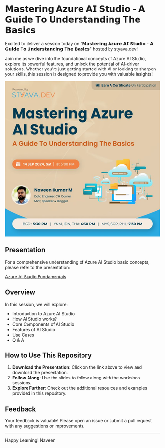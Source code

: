 # 𝗠𝗮𝘀𝘁𝗲𝗿𝗶𝗻𝗴 𝗔𝘇𝘂𝗿𝗲 𝗔𝗜 𝗦𝘁𝘂𝗱𝗶𝗼 - 𝗔 𝗚𝘂𝗶𝗱𝗲 T𝗼 𝗨𝗻𝗱𝗲𝗿𝘀𝘁𝗮𝗻𝗱𝗶𝗻𝗴 T𝗵𝗲 𝗕𝗮𝘀𝗶𝗰𝘀

Excited to deliver a session today on "𝗠𝗮𝘀𝘁𝗲𝗿𝗶𝗻𝗴 𝗔𝘇𝘂𝗿𝗲 𝗔𝗜 𝗦𝘁𝘂𝗱𝗶𝗼 - 𝗔 𝗚𝘂𝗶𝗱𝗲 T𝗼 𝗨𝗻𝗱𝗲𝗿𝘀𝘁𝗮𝗻𝗱𝗶𝗻𝗴 T𝗵𝗲 𝗕𝗮𝘀𝗶𝗰𝘀" hosted by styava.dev!.

Join me as we dive into the foundational concepts of Azure AI Studio, explore its powerful features, and unlock the potential of AI-driven solutions. Whether you're just getting started with AI or looking to sharpen your skills, this session is designed to provide you with valuable insights!

![Naveen_Poster.jpg](https://github.com/navindevan/tech_time_with_naveen/blob/main/14-Sep-2024_STYAVADEV_Azure_AI_Studio/images/Naveen_Poster.jpg)

## Presentation

For a comprehensive understanding of Azure AI Studio basic concepts, please refer to the presentation:

[Azure AI Studio Fundamentals](https://github.com/navindevan/tech_time_with_naveen/blob/main/14-Sep-2024_STYAVADEV_Azure_AI_Studio/presentation/Azure_AI_Studio_Fundamentals.pdf)

## Overview

In this session, we will explore:
  - Introduction to Azure AI Studio
  - How AI Studio works?
  - Core Components of AI Studio
  - Features of AI Studio
  - Use Cases   
  - Q & A

## How to Use This Repository

1. **Download the Presentation**: Click on the link above to view and download the presentation.
2. **Follow Along**: Use the slides to follow along with the workshop sessions.
3. **Explore Further**: Check out the additional resources and examples provided in this repository.

## Feedback

Your feedback is valuable! Please open an issue or submit a pull request with any suggestions or improvements.

---

Happy Learning!
Naveen
